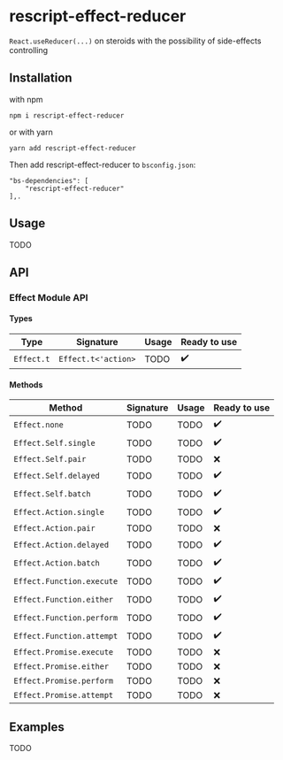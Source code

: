 # rescript-effect-reducer

`React.useReducer(...)` on steroids with the possibility of side-effects controlling

## Installation

with npm
```
npm i rescript-effect-reducer
```

or with yarn

```
yarn add rescript-effect-reducer
```

Then add rescript-effect-reducer to `bsconfig.json`:
```
"bs-dependencies": [
    "rescript-effect-reducer"
],.
```

## Usage

TODO

## API

### Effect Module API

#### Types

| Type                          | Signature             | Usage         | Ready to use          |
| ----------------------------- | --------------------- | ------------- | --------------------- |
| `Effect.t`                     | `Effect.t<'action>`   | TODO          | :heavy_check_mark:    |

#### Methods 

| Method                        | Signature         | Usage         | Ready to use          |
| ----------------------------- | ----------------- | ------------- | --------------------- |
| `Effect.none`                 | TODO              | TODO          | :heavy_check_mark:    |
| `Effect.Self.single`          | TODO              | TODO          | :heavy_check_mark:    |
| `Effect.Self.pair`            | TODO              | TODO          | :x:                   |
| `Effect.Self.delayed`         | TODO              | TODO          | :heavy_check_mark:    |
| `Effect.Self.batch`           | TODO              | TODO          | :heavy_check_mark:    |
| `Effect.Action.single`        | TODO              | TODO          | :heavy_check_mark:    |
| `Effect.Action.pair`          | TODO              | TODO          | :x:                   |
| `Effect.Action.delayed`       | TODO              | TODO          | :heavy_check_mark:    |
| `Effect.Action.batch`         | TODO              | TODO          | :heavy_check_mark:    |
| `Effect.Function.execute`     | TODO              | TODO          | :heavy_check_mark:    |
| `Effect.Function.either`      | TODO              | TODO          | :heavy_check_mark:    |
| `Effect.Function.perform`     | TODO              | TODO          | :heavy_check_mark:    |
| `Effect.Function.attempt`     | TODO              | TODO          | :heavy_check_mark:    |
| `Effect.Promise.execute`      | TODO              | TODO          | :x:                   |
| `Effect.Promise.either`       | TODO              | TODO          | :x:                   |
| `Effect.Promise.perform`      | TODO              | TODO          | :x:                   |
| `Effect.Promise.attempt`      | TODO              | TODO          | :x:                   |

## Examples

TODO